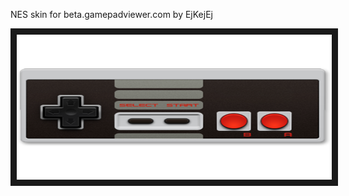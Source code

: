 <p align="left">
NES skin for beta.gamepadviewer.com by EjKejEj
</p>
<p align="left">
<img src="https://github.com/EjKejEj/Gamepad-Viewer-skins/blob/main/NES/layout.png" width="524" height="232" border="10"/>
</p>
